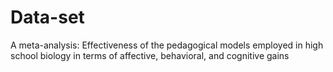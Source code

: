 # Data-set
A meta-analysis: Effectiveness of the pedagogical models employed in high school biology in terms of affective, behavioral, and cognitive gains
